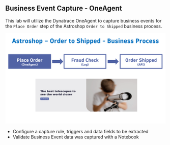 ## Business Event Capture - OneAgent

This lab will utilize the Dynatrace OneAgent to capture business events for the `Place Order` step of the Astroshop `Order to Shipped` business process.

![FlowStepOne](../../assets/images/02_bizevents_oneagent_flow.png)

* Configure a capture rule, triggers and data fields to be extracted
* Validate Business Event data was captured with a Notebook